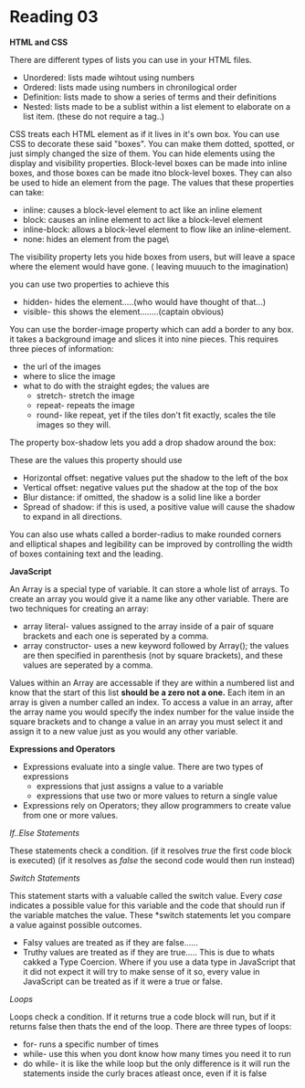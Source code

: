 # Reading 03

**HTML and CSS**

There are different types of lists you can use in your HTML files.
 - Unordered: lists made wihtout using numbers
 - Ordered: lists made using numbers in chronilogical order
 - Definition: lists made to show a series of terms and their definitions
 - Nested: lists made to be a sublist within a list element to elaborate on a list item. (these do not require a tag..)

CSS treats each HTML element as if it lives in it's own box. You can use CSS to decorate these said "boxes".
 You can make them dotted, spotted, or just simply changed the size of them. You can hide elements using the display and visibility properties. Block-level boxes can be made into inline boxes, and those boxes can be made itno block-level boxes. They can also be used to hide an element from the page. The values that these properties can take: 
  - inline: causes a block-level element to act like an inline element
  - block: causes an inline element to act like a block-level element
  - inline-block: allows a block-level element to flow like an inline-element.
  - none: hides an element from the page\

The visibility property lets you hide boxes from users, but will leave a space where the element would have gone. ( leaving muuuch to the imagination)

you can use two properties to achieve this
 - hidden- hides the element.....(who would have thought of that...)
 - visible- this shows the element........(captain obvious)

You can use the border-image property which can add a border to any box. it takes a background image and slices it into nine pieces. This requires three pieces of information:
 - the url of the images
 - where to slice the image
 - what to do with the straight egdes; the values are
   - stretch- stretch the image
   - repeat- repeats the image
   - round- like repeat, yet if the tiles don't fit exactly, scales the tile images so they will. 

The property box-shadow lets you add a drop shadow around the box:

These are the values this property should use
- Horizontal offset:  negative values put the shadow to the left of the box
- Vertical offset: negative values put the shadow at the top of the box
- Blur distance: if omitted, the shadow is a solid line like a border
- Spread of shadow: if this is used, a positive value will cause the shadow to expand in all directions.

You can also use whats called a border-radius to make rounded corners and elliptical shapes and legibility can be improved by controlling the width of boxes containing text and the leading.


**JavaScript**

An Array is a special type of variable. It can store a whole list of arrays. To create an array you would give it a name like any other variable.
There are two techniques for creating an array:
 - array literal- values assigned to the array inside of a pair of square brackets and each one is seperated by a comma.
 - array constructor- uses a new keyword followed by Array(); the values are then specified in parenthesis (not by square brackets), and these values are seperated by a comma.

Values within an Array are accessable if they are within a numbered list and know that the start of this list **should be a zero not a one.**
Each item in an array is given a number called an index. To access a value in an array, after the array name you would specify the index number for the value inside the square brackets and to change a value in an array you must select it and assign it to a new value just as you would any other variable.

**Expressions and Operators**
- Expressions evaluate into a single value. There are two types of expressions
  - expressions that just assigns a value to a variable
  - expressions that use two or more values to return a single value
- Expressions rely on Operators; they allow programmers to create value from one or more values.

*If..Else Statements*

These statements check a condition.
(if it resolves *true* the first code block is executed)
(if it resolves as *false* the second code would then run instead)

*Switch Statements*

This statement starts with a valuable called the switch value. Every *case* indicates a possible value for this variable and the code that should run if the variable matches the value. These *switch statements let you compare a value against possible outcomes. 

- Falsy values are treated as if they are false......
- Truthy values are treated as if they are true.....
This is due to whats cakked a Type Coercion. Where if you use a data type in JavaScript that it did not expect it will try to make sense of it so, every value in JavaScript can be treated as if it were a true or false.

*Loops*

Loops check a condition. If it returns true a code block will run, but if it returns false then thats the end of the loop.
There are three types of loops:
 - for- runs a specific number of times
 - while- use this when you dont know how many times you need it to run
 - do while- it is like the while loop but the only difference is it will run the statements inside the curly braces atleast once, even if it is false